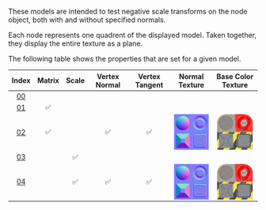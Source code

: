 These models are intended to test negative scale transforms on the node object, both with and without specified normals.  

Each node represents one quadrent of the displayed model. Taken together, they display the entire texture as a plane.  

The following table shows the properties that are set for a given model.  


Index | Matrix | Scale | Vertex Normal | Vertex Tangent | Normal Texture | Base Color Texture
:---: | :---: | :---: | :---: | :---: | :---: | :---:
[00](./Node_NegativeScale_00.gltf) |   |   |   |   |   |  
[01](./Node_NegativeScale_01.gltf) | :white_check_mark: |   |   |   |   |  
[02](./Node_NegativeScale_02.gltf) | :white_check_mark: |   | :white_check_mark: | :white_check_mark: | <img src="./Textures/Texture_normal.png" height="72" width="72" align="middle"> | <img src="./Textures/Texture_baseColor.png" height="72" width="72" align="middle">
[03](./Node_NegativeScale_03.gltf) |   | :white_check_mark: |   |   |   |  
[04](./Node_NegativeScale_04.gltf) |   | :white_check_mark: | :white_check_mark: | :white_check_mark: | <img src="./Textures/Texture_normal.png" height="72" width="72" align="middle"> | <img src="./Textures/Texture_baseColor.png" height="72" width="72" align="middle">
 
